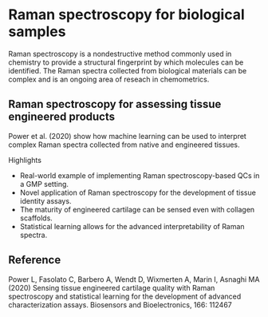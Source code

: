 # Raman spectroscopy for biological samples

Raman spectroscopy is a nondestructive method commonly used in chemistry to provide a structural fingerprint by which molecules can be identified. The Raman spectra collected from biological materials can be complex and is an ongoing area of reseach in chemometrics. 

## Raman spectroscopy for assessing tissue engineered products

Power et al. (2020) show how machine learning can be used to interpret complex Raman spectra collected from native and engineered tissues. 

Highlights
- Real-world example of implementing Raman spectroscopy-based QCs in a GMP setting.
- Novel application of Raman spectroscopy for the development of tissue identity assays.
- The maturity of engineered cartilage can be sensed even with collagen scaffolds.
- Statistical learning allows for the advanced interpretability of Raman spectra.

## Reference

Power L, Fasolato C, Barbero A, Wendt D, Wixmerten A, Marin I, Asnaghi MA (2020) Sensing tissue engineered cartilage quality with Raman spectroscopy and statistical learning for the development of advanced characterization assays. Biosensors and Bioelectronics, 166: 112467
